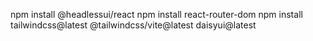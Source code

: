 <!-- ตัว npm ที่ใช้ -->
npm install @headlessui/react
npm install react-router-dom
npm install tailwindcss@latest @tailwindcss/vite@latest daisyui@latest
